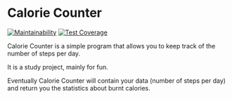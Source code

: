 # Calorie Counter

[![Maintainability](https://api.codeclimate.com/v1/badges/b1ef3b2fa086c9b00d13/maintainability)](https://codeclimate.com/github/paulvino/calorie_counter/maintainability)
[![Test Coverage](https://api.codeclimate.com/v1/badges/b1ef3b2fa086c9b00d13/test_coverage)](https://codeclimate.com/github/paulvino/calorie_counter/test_coverage)

Calorie Counter is a simple program that allows you to keep track of the number of steps per day.

It is a study project, mainly for fun.

Eventually Calorie Counter will contain your data (number of steps per day) and return you the statistics about burnt calories.